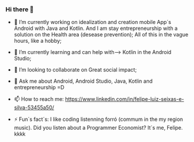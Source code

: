 ### Hi there 👋

- 🔭 I’m currently working on idealization and creation mobile App´s Android with Java and Kotlin. And I am stay entrepreneurship with a solution on the Health area (desease prevention); All of this in the vague hours, like a hobby;

- 🌱 I’m currently learning and can help with--> Kotlin in the Android Studio;

- 👯 I’m looking to collaborate on Great social impact;

- 💬 Ask me about Android, Android Studio, Java, Kotlin and entrepreneurship =D

- 📫 How to reach me: https://www.linkedin.com/in/felipe-luiz-seixas-e-silva-53455a50/ 

- ⚡ Fun´s fact´s: I like coding listenning forró (commum in the my region music). Did you listen about a Programmer Economist? It´s me, Felipe. kkkk
